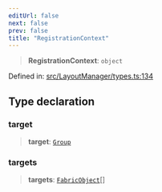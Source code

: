 ```yaml
---
editUrl: false
next: false
prev: false
title: "RegistrationContext"
---
```


> **RegistrationContext**: `object`

Defined in: [src/LayoutManager/types.ts:134](https://github.com/fabricjs/fabric.js/blob/8748628df7e9de00ba77413bfc3ad9e9fe9d4f30/src/LayoutManager/types.ts#L134)

## Type declaration

### target

> **target**: [`Group`](/api/classes/group/)

### targets

> **targets**: [`FabricObject`](/api/classes/fabricobject/)[]
